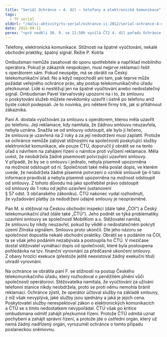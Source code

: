```yaml
---
title: "Seriál Ochránce – 4. díl – telefony a elektronická komunikace"
tags:
  - TV seriál
oldUrl: "/dalsi-aktivity/tv-serial/ochrance-ii-2012/serial-ochrance-4-dil-telefony-a-elektronicka-komunikace-1/"
date: 2012-09-11
perex: "<p>V neděli 30. 9. ve 11:50h vysílá ČT2 4. díl pořadu Ochránce o problémech, do kterých se lidé dostávají ve vztahu k úřadům, tentokrát o problémech s operátory. Reprízu dílu uvidíte na ČT2 v úterý 2. 10. v 9:00h.</p>"
---
```


<!-- imported from the old website -->

<p>Telefony, elektronická komunikace. Stížnosti na špatné vyúčtování, nekalé obchodní praktiky, špatný signál. Režie P. Kotrla</p><p>Ombudsman nemůže zasahovat do sporu spotřebitele a například mobilního operátora. Pokud je zákazník nespokojen, musí nejprve reklamaci řešit s operátorem sám. Pokud neuspěje, má se obrátit na Český telekomunikační úřad. No a když nepochodil ani tam, pak teprve může požádat veřejného ochránce práv, aby postup telekomunikačního úřadu přezkoumal. Lidé si nestěžují jen na špatné vyúčtování anebo nedostatečný signál. Ombudsman Pavel Varvařovský upozorní na i to, že smlouvu o poskytování služeb můžete nevědomky uzavřít i ústně po telefonu aniž byste cokoli podepsali. Je to novinka, pro některé firmy trik, jak si přitáhnout zákazníka.</p><p>Paní A. dostala vyúčtování za smlouvu s operátorem, kterou měla uzavřít po telefonu. Její reklamace, kdy namítala, že žádnou smlouvu neuzavřela, nebyla uznána. Snažila se od smlouvy odstoupit, ale bylo jí řečeno, že smlouva je uzavřená na 2 roky a za její nedodržení musí zaplatit. Protože se ochránce nemůže zabývat stížnostmi na společnosti poskytující služby elektronické komunikace, ale pouze ČTÚ, doporučil jí obrátit se na tento úřad s návrhem na zahájení řízení o námitce proti vyřízení reklamace. Měla uvést, že neobdržela žádné písemnosti potvrzující uzavření smlouvy. V případě, že by se o smlouvu i jednalo, nebyla písemně upozorněna na možnost odstoupit od ní. Společnosti také měla poslat dopis, ve kterém uvede, že neobdržela žádné písemné potvrzení o vzniklé smlouvě (je-li tato informace pravdivá) a nebyla písemně upozorněna na možnost odstoupit od smlouvy. Z tohoto důvodu má jako spotřebitel právo odstoupit od smlouvy do 1 roku od jejího uzavření (ustanovení § 57 odst. 3 občanského zákoníku). ČTÚ nakonec vydal rozhodnutí, že vyžadování platby za nedodržení údajné smlouvy je neoprávněné.</p><p>Pan M. si stěžoval na Českou obchodní inspekci (dále také „ČOI“) a Český telekomunikační úřad (dále také „ČTÚ“). Jeho podnět se týká problematiky uzavření smlouvy se společností MobilKom a.s. Stěžovatel namítá, že smlouvu by nikdy neuzavřel, pokud by věděl o nedostatečném pokrytí území Zlínska signálem. Smlouvu proto ukončil. Dle jeho názoru se společnost dopustila nekalé obchodní praktiky. Obrátil se s podáním na ČOI, ta se však jeho podáním nezabývala a postoupila ho ČTÚ. V mezičase dostal stěžovatel vymáhací dopis od společnosti, které byla postoupena pohledávka na tzv. finanční vyrovnání za předčasné ukončení smlouvy. Z obavy hrozící exekuce (přestože ještě neexistoval žádný exekuční titul) uhradil vyrovnání.</p><p>Na ochránce se obrátila paní F. se stížností na postup Českého telekomunikačního úřadu, který rozhodoval o peněžitém plnění vůči společnosti operátorovi. Stěžovatelka namítala, že vyúčtování za užívání telefonní stanice nikdy neobdržela, proto se proti němu nemohla bránit reklamací. Ochránce zjistil, že operátor účtoval služby na základě smlouvy, z níž však nevyplývá, jaké služby jsou sjednány a jaká je jejich cena. Poskytovatel služby nerespektoval zákon o elektronických komunikacích a ČTÚ se s tímto nedostatkem nevypořádal. ČTÚ však po kritice ombudsmana odmítl zahájit přezkumné řízení. Protože ČTÚ odmítá uznat pochybení a zahájit správní řízení, a protože jde o ústřední orgán, který už nemá žádný nadřízený orgán, vyrozuměl ochránce o tomto případu poslaneckou sněmovnu.</p>
